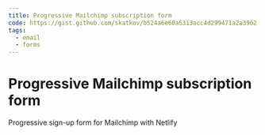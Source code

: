 ```yaml
---
title: Progressive Mailchimp subscription form
code: https://gist.github.com/skatkov/b524a6e60a5313acc4d299471a2a3902
tags: 
  - email
  - forms
---
```


# Progressive Mailchimp subscription form

Progressive sign-up form for Mailchimp with Netlify 
